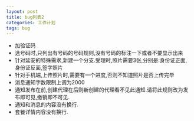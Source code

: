 ```yaml
---
layout: post
title: bug列表2
categories: 工作计划
tags: bug
---
```


* 加验证码
* 选号码时,只列出有号码的号码规则,没有号码的标注一下或者不要显示出来
* 针对延安的特殊需求,新建一个分支.受理时,照片需要3张,分别是:身份证正面,身份证反面,签字照片
* 针对手机端,上传照片时,需要有一个进度,否则不知道照片是否上传完毕
* 消息通知字数限制上调为2000
* 通知发布在前,创建代理在后则新创建的代理看不见此通知.请将此规则改为发布即可见,撤销即不可见.
* 通知和消息的内容没有换行.
* 套餐详情内容没有换行.

